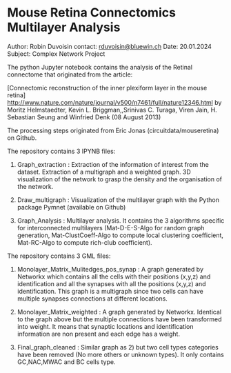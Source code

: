 Mouse Retina Connectomics Multilayer Analysis
========================

Author: Robin Duvoisin
contact: rduvoisin@bluewin.ch
Date: 20.01.2024
Subject: Complex Network Project

The python Jupyter notebook contains the analysis of the Retinal connectome that originated from the article:

[Connectomic reconstruction of the inner plexiform layer in the mouse
retina]
http://www.nature.com/nature/journal/v500/n7461/full/nature12346.html
by Moritz Helmstaedter, Kevin L. Briggman,,Srinivas C. Turaga, Viren
Jain, H. Sebastian Seung and Winfried Denk (08 August 2013)

The processing steps originated from Eric Jonas (circuitdata/mouseretina) on Github.

The repository contains 3 IPYNB files:

1) Graph_extraction : Extraction of the information of interest from the dataset. Extraction of a multigraph and a weighted graph. 3D visualization of the network to grasp the density and the organisation of the network.

2) Draw_multigraph : Visualization of the multilayer graph with the Python package Pymnet (available on Github)

3) Graph_Analysis : Multilayer analysis. It contains the 3 algorithms specific for interconnected multilayers (Mat-D-E-S-Algo for random graph generation, Mat-ClustCoeff-Algo to compute local clustering coefficient, Mat-RC-Algo to compute rich-club coefficient). 

The repository contains 3 GML files:

1) Monolayer_Matrix_Mulitedges_pos_synap : A graph generated by Networkx which contains all the cells with their positions (x,y,z) and identification and all the synapses with all the positions (x,y,z) and identification. This graph is a multigraph since two cells can have multiple synapses connections at different locations.

2) Monolayer_Matrix_weighted : A graph generated by Networkx. Identical to the graph above but the multiple connections have been transformed into weight. It means that synaptic locations and identification information are non present and each edge has a weight.

3) Final_graph_cleaned : Similar graph as 2) but two cell types categories have been removed (No more others or unknown types). It only contains GC,NAC,MWAC and BC cells type.

